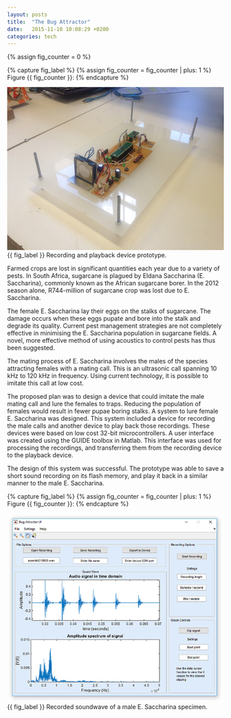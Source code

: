 ```yaml
---
layout: posts
title:  "The Bug Attractor"
date:   2015-11-10 10:08:29 +0200
categories: tech
---
```


{% assign fig_counter = 0 %}

{% capture fig_label %}
  {% assign fig_counter = fig_counter | plus: 1 %}
  Figure {{ fig_counter }}:
{% endcapture %}

![Alt Text](/assets/images/bugattractor2.jpg)
{{ fig_label }} Recording and playback device prototype.

Farmed crops are lost in significant quantities each year due to a variety of pests. In South Africa, sugarcane is plagued by Eldana Saccharina (E. Saccharina), commonly known as the African sugarcane borer. In the 2012 season alone, R744-million of sugarcane crop was lost due to E. Saccharina.

The female E. Saccharina lay their eggs on the stalks of sugarcane. The damage occurs when these eggs pupate and bore into the stalk and degrade its quality. Current pest management strategies are not completely effective in minimising the E. Saccharina population in sugarcane fields. A novel, more effective method of using acoustics to control pests has thus been suggested.

The mating process of E. Saccharina involves the males of the species attracting females with a mating call. This is an ultrasonic call spanning 10 kHz to 120 kHz in frequency. Using current technology, it is possible to imitate this call at low cost.

The proposed plan was to design a device that could imitate the male mating call and lure the females to traps. Reducing the population of females would result in fewer pupae boring stalks. A system to lure female E. Saccharina was designed. This system included a device for recording the male calls and another device to play back those recordings. These devices were based on low cost 32-bit microcontrollers. A user interface was created using the GUIDE toolbox in Matlab. This interface was used for processing the recordings, and transferring them from the recording device to the playback device.

The design of this system was successful. The prototype was able to save a short sound recording on its flash memory, and play it back in a similar manner to the male E. Saccharina.

{% capture fig_label %}
  {% assign fig_counter = fig_counter | plus: 1 %}
  Figure {{ fig_counter }}:
{% endcapture %}

![Alt Text](/assets/images/bugattractor1.png)
{{ fig_label }} Recorded soundwave of a male E. Saccharina specimen.
